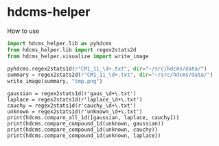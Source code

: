 # hdcms-helper

How to use

```python
import hdcms_helper.lib as pyhdcms
from hdcms_helper.lib import regex2stats2d
from hdcms_helper.visualize import write_image

pyhdcms.regex2stats1d(r"CM1_11_\d+.txt", dir="~/src/hdcms/data/")
summary = regex2stats2d(r"CM1_11_\d+.txt", dir="~/src/hdcms/data/")
write_image(summary, "tmp.png")
```

    gaussian = regex2stats1d(r'gaus_\d+\.txt')
    laplace = regex2stats1d(r'laplace_\d+\.txt')
    cauchy = regex2stats1d(r'cauchy_\d+\.txt')
    unknown = regex2stats1d(r'unknown_\d+\.txt')
    print(hdcms.compare_all_1d([gaussian, laplace, cauchy]))
    print(hdcms.compare_compound_1d(unknown, gaussian))
    print(hdcms.compare_compound_1d(unknown, cauchy))
    print(hdcms.compare_compound_1d(unknown, laplace))

